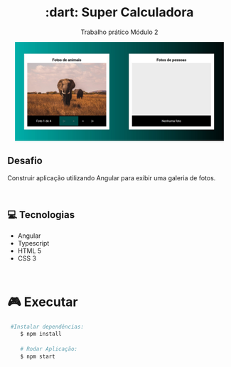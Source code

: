 
<h1 align="center"> :dart: <strong>Super Calculadora </strong></h1>
<p align="center">Trabalho prático Módulo 2</p>
<p align="center"><img src="./src/assets/galeria-fotos.jpg" width="470"></p>

## Desafio
Construir aplicação utilizando Angular para exibir uma galeria de fotos.

<br />

## :computer: Tecnologias
- Angular
- Typescript
- HTML 5
- CSS 3

<br />


# :video_game: Executar

```bash
 #Instalar dependências:
    $ npm install

    # Rodar Aplicação:
    $ npm start
```